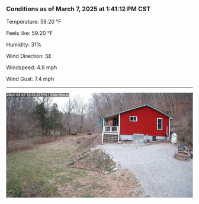 ### Conditions as of March 7, 2025 at 1:41:12 PM CST 

Temperature: 59.20 &deg;F

Feels like: 59.20 &deg;F

Humidity: 31%

Wind Direction: SE

Windspeed: 4.9 mph

Wind Gust: 7.4 mph

---

<img src="./images/latest.jpeg"/>

